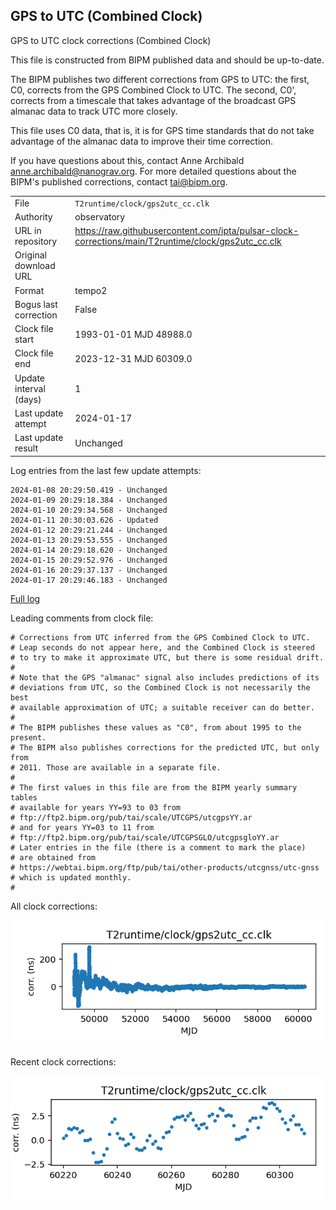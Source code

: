 
## GPS to UTC (Combined Clock)

GPS to UTC clock corrections (Combined Clock)

This file is constructed from BIPM published data and should be up-to-date.

The BIPM publishes two different corrections from GPS to UTC:
the first, C0, corrects from the GPS Combined Clock to UTC. The second,
C0', corrects from a timescale that takes advantage of the broadcast
GPS almanac data to track UTC more closely.

This file uses C0 data, that is, it is for GPS time standards that
do not take advantage of the almanac data to improve their time
correction.

If you have questions about this, contact Anne Archibald
<anne.archibald@nanograv.org>. For more detailed questions
about the BIPM's published corrections, contact <tai@bipm.org>.

|     |     |
|:--- |:--- |
| File | `T2runtime/clock/gps2utc_cc.clk` |
| Authority | observatory |
| URL in repository | <https://raw.githubusercontent.com/ipta/pulsar-clock-corrections/main/T2runtime/clock/gps2utc_cc.clk> |
| Original download URL | <None> |
| Format | tempo2 |
| Bogus last correction | False |
| Clock file start | 1993-01-01 MJD 48988.0 |
| Clock file end | 2023-12-31 MJD 60309.0 |
| Update interval (days) | 1 |
| Last update attempt | 2024-01-17 |
| Last update result | Unchanged |

Log entries from the last few update attempts:
```
2024-01-08 20:29:50.419 - Unchanged
2024-01-09 20:29:18.384 - Unchanged
2024-01-10 20:29:34.568 - Unchanged
2024-01-11 20:30:03.626 - Updated
2024-01-12 20:29:21.244 - Unchanged
2024-01-13 20:29:53.555 - Unchanged
2024-01-14 20:29:18.620 - Unchanged
2024-01-15 20:29:52.976 - Unchanged
2024-01-16 20:29:37.137 - Unchanged
2024-01-17 20:29:46.183 - Unchanged
```
[Full log](https://raw.githubusercontent.com/ipta/pulsar-clock-corrections/main/log/T2runtime/clock/gps2utc_cc.clk.log)

Leading comments from clock file:

    # Corrections from UTC inferred from the GPS Combined Clock to UTC.
    # Leap seconds do not appear here, and the Combined Clock is steered
    # to try to make it approximate UTC, but there is some residual drift.
    #
    # Note that the GPS "almanac" signal also includes predictions of its
    # deviations from UTC, so the Combined Clock is not necessarily the best
    # available approximation of UTC; a suitable receiver can do better.
    #
    # The BIPM publishes these values as "C0", from about 1995 to the present.
    # The BIPM also publishes corrections for the predicted UTC, but only from
    # 2011. Those are available in a separate file.
    #
    # The first values in this file are from the BIPM yearly summary tables
    # available for years YY=93 to 03 from
    # ftp://ftp2.bipm.org/pub/tai/scale/UTCGPS/utcgpsYY.ar
    # and for years YY=03 to 11 from
    # ftp://ftp2.bipm.org/pub/tai/scale/UTCGPSGLO/utcgpsgloYY.ar
    # Later entries in the file (there is a comment to mark the place)
    # are obtained from
    # https://webtai.bipm.org/ftp/pub/tai/other-products/utcgnss/utc-gnss
    # which is updated monthly.
    #



All clock corrections:

![plot of all clock corrections](gps2utc_cc.clk.png "All corrections")

Recent clock corrections:

![plot of recent clock corrections](gps2utc_cc.clk.short.png "Recent corrections")

